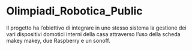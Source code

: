 # Olimpiadi_Robotica_Public
Il progetto ha l’obiettivo di integrare in uno stesso sistema la gestione dei vari dispositivi domotici interni della casa 
attraverso l’uso della scheda makey makey, due Raspberry e un sonoff. 
